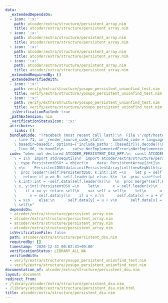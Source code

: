 ```yaml
---
data:
  _extendedDependsOn:
  - icon: ':x:'
    path: atcoder/extra/structure/persistent_array.nim
    title: atcoder/extra/structure/persistent_array.nim
  - icon: ':x:'
    path: atcoder/extra/structure/persistent_array.nim
    title: atcoder/extra/structure/persistent_array.nim
  - icon: ':x:'
    path: atcoder/extra/structure/persistent_array.nim
    title: atcoder/extra/structure/persistent_array.nim
  - icon: ':x:'
    path: atcoder/extra/structure/persistent_array.nim
    title: atcoder/extra/structure/persistent_array.nim
  _extendedRequiredBy: []
  _extendedVerifiedWith:
  - icon: ':x:'
    path: verify/extra/structure/yosupo_persistent_unionfind_test.nim
    title: verify/extra/structure/yosupo_persistent_unionfind_test.nim
  - icon: ':x:'
    path: verify/extra/structure/yosupo_persistent_unionfind_test.nim
    title: verify/extra/structure/yosupo_persistent_unionfind_test.nim
  _isVerificationFailed: true
  _pathExtension: nim
  _verificationStatusIcon: ':x:'
  attributes:
    links: []
  bundledCode: "Traceback (most recent call last):\n  File \"/opt/hostedtoolcache/Python/3.10.1/x64/lib/python3.10/site-packages/onlinejudge_verify/documentation/build.py\"\
    , line 71, in _render_source_code_stat\n    bundled_code = language.bundle(stat.path,\
    \ basedir=basedir, options={'include_paths': [basedir]}).decode()\n  File \"/opt/hostedtoolcache/Python/3.10.1/x64/lib/python3.10/site-packages/onlinejudge_verify/languages/nim.py\"\
    , line 86, in bundle\n    raise NotImplementedError\nNotImplementedError\n"
  code: "when not declared ATCODER_PERSISTENT_DSU_HPP:\n  const ATCODER_PERSISTENT_DSU_HPP*\
    \ = 1\n  import std/sequtils\n  import atcoder/extra/structure/persistent_array\n\
    \  type PersistentDSU* = object\n    data: PersistentArray[int]\n  \n  proc initPersistentDSU*(sz:int):PersistentDSU\
    \ =\n    PersistentDSU(data:initPersistentArray[int](newSeqWith(sz, -1)))\n  \n\
    \  proc leader*(self:PersistentDSU, k:int):int =\n    let p = self.data[k]\n \
    \   return if p >= 0: self.leader(p) else: k\n  \n  proc size*(self:PersistentDSU,\
    \ k:int):int = -self.data[self.leader(k)]\n  \n  proc merge*(self:PersistentDSU,\
    \ x, y:int):PersistentDSU =\n    let\n      x = self.leader(x)\n      y = self.leader(y)\n\
    \    if x == y: return self\n    var self = self\n    let\n      u = self.data[x]\n\
    \      v = self.data[y]\n    if u < v:\n      self.data[x] = u + v\n      self.data[y]\
    \ = x\n    else:\n      self.data[y] = u + v\n      self.data[x] = y\n    return\
    \ self\n"
  dependsOn:
  - atcoder/extra/structure/persistent_array.nim
  - atcoder/extra/structure/persistent_array.nim
  - atcoder/extra/structure/persistent_array.nim
  - atcoder/extra/structure/persistent_array.nim
  isVerificationFile: false
  path: atcoder/extra/structure/persistent_dsu.nim
  requiredBy: []
  timestamp: '2020-12-31 00:02:41+09:00'
  verificationStatus: LIBRARY_ALL_WA
  verifiedWith:
  - verify/extra/structure/yosupo_persistent_unionfind_test.nim
  - verify/extra/structure/yosupo_persistent_unionfind_test.nim
documentation_of: atcoder/extra/structure/persistent_dsu.nim
layout: document
redirect_from:
- /library/atcoder/extra/structure/persistent_dsu.nim
- /library/atcoder/extra/structure/persistent_dsu.nim.html
title: atcoder/extra/structure/persistent_dsu.nim
---
```

